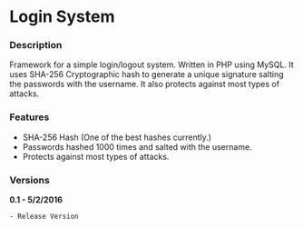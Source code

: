 # Login System

### Description
Framework for a simple login/logout system. Written in PHP using MySQL. 
It uses SHA-256 Cryptographic hash to generate a unique signature salting the passwords with the username. It also protects against most types of attacks.

### Features
* SHA-256 Hash (One of the best hashes currently.)
* Passwords hashed 1000 times and salted with the username.
* Protects against most types of attacks.

### Versions
**0.1 - 5/2/2016**
```sh
- Release Version
```
